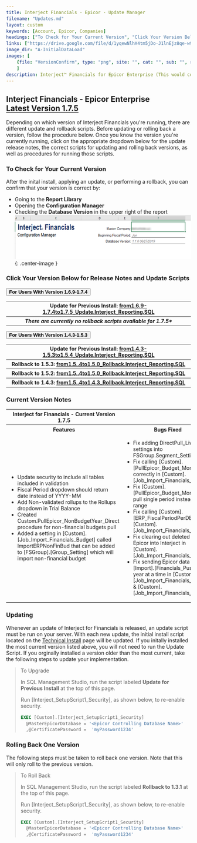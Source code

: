 ```yaml
---
title: Interject Financials - Epicor - Update Manager
filename: "Updates.md"
layout: custom
keywords: [Account, Epicor, Companies]
headings: ["To Check for Your Current Version", "Click Your Version Below for Release Notes and Update Scripts", "Current Version Notes", "Updating", "Rolling Back One Version"]
links: ["https://drive.google.com/file/d/1yqewNlhX4tm5jDo-J1lnEjz8qe-w9gqO/view?usp=sharing", "https://drive.google.com/file/d/1b6VJploEafuftn9UP9Mqdt4F7ywbsqju/view?usp=sharing", "https://drive.google.com/file/d/1jcotjzfZnS9Pn7lR2BguVpzhfoSYzBGa/view?usp=sharing", "https://drive.google.com/file/d/1Ol_mK9cseyhOwuzZ45FQiIuJAA75ETNt/view?usp=sharing", "https://drive.google.com/file/d/1QE_3izgZQwMjCFgWubGv0C5wKAgiTAUV/view?usp=sharing", "https://drive.google.com/file/d/18nGnIljPN9mgxxUaQRGMj5G7t1MBiUtH/view?usp=sharing", "https://docs.gointerject.com/bApps/bFinancials/Technical-Install.html"]
image_dir: "A-InitialDataLoad"
images: [
	{file: "VersionConfirm", type: "png", site: "", cat: "", sub: "", report: "", ribbon: "", config: ""}
	]
description: Interject™ Financials for Epicor Enterprise (This would cover topics that are specific to integration with Epicor Enterprise, and would potentially be different for each ERP)
---
```


<h2>Interject Financials - Epicor Enterprise<br>
<a href="https://drive.google.com/file/d/1yqewNlhX4tm5jDo-J1lnEjz8qe-w9gqO/view?usp=sharing">Latest Version 1.7.5</a></h2>

Depending on which version of Interject Financials you're running, there are different update and rollback scripts. Before updating or rolling back a version, follow the procedure below. Once you know the version you're currently running, click on the appropriate dropdown below for the update release notes, the correct scripts for updating and rolling back versions, as well as procedures for running those scripts.

### To Check for Your Current Version

After the inital install, applying an update, or performing a rollback, you can confirm that your version is correct by:

- Going to the **Report Library**
- Opening the **Configuration Manager**
- Checking the **Database Version** in the upper right of the report
  <br>
  ![Database Version](/images/A-InitialDataLoad/VersionConfirm.png){: .center-image }

### Click Your Version Below for Release Notes and Update Scripts

<button class="collapsible"><strong>For Users With Version 1.6.9-1.7.4</strong></button>

<div markdown="1" class="panel">
<table> 
    <tr>
        <th><span style="font-weight:bold">Update for Previous Install:</span> <a href="https://drive.google.com/file/d/1b6VJploEafuftn9UP9Mqdt4F7ywbsqju/view?usp=sharing">from1.6.9-1.7.4to1.7.5_Update.Interject_Reporting.SQL</a></th>
    </tr>  
    <tr>
        <th><i>There are currently no rollback scripts available for 1.7.5*</i></th>
    </tr>
</table>
</div>

<button class="collapsible"><strong>For Users With Version 1.4.3-1.5.3</strong></button>

<div markdown="1" class="panel">
<table> 
    <tr>
        <th><span style="font-weight:bold">Update for Previous Install:</span> <a href="https://drive.google.com/file/d/1jcotjzfZnS9Pn7lR2BguVpzhfoSYzBGa/view?usp=sharing">from1.4.3-1.5.3to1.5.4_Update.Interject_Reporting.SQL</a></th>
    </tr>  
     <tr>
        <th><span style="font-weight:bold">Rollback to 1.5.3:</span> <a href="https://drive.google.com/file/d/1Ol_mK9cseyhOwuzZ45FQiIuJAA75ETNt/view?usp=sharing">from1.5..4to1.5.0_Rollback.Interject_Reporting.SQL</a></th>
    </tr>  
     <tr>
        <th><span style="font-weight:bold">Rollback to 1.5.2:</span> <a href="https://drive.google.com/file/d/1QE_3izgZQwMjCFgWubGv0C5wKAgiTAUV/view?usp=sharing">from1.5..4to1.5.0_Rollback.Interject_Reporting.SQL</a></th>
    </tr>
     <tr>
        <th><span style="font-weight:bold">Rollback to 1.4.3:</span> <a href="https://drive.google.com/file/d/18nGnIljPN9mgxxUaQRGMj5G7t1MBiUtH/view?usp=sharing">from1.5..4to1.4.3_Rollback.Interject_Reporting.SQL</a></th>
    </tr> 
</table>

</div>

### Current Version Notes

<table>
    <tr>
    <th><span style="font-weight:bold">Interject for Financials - Current Version 1.7.5 </span></th>
    </tr>
        <tr>
        <th><span style="font-weight:bold">Features</span></th>
        <th><span style="font-weight:bold">Bugs Fixed</span></th>
        </tr>
        <tr>
            <td>
                <ul>
                    <li>Update security to include all tables included in validation</li>
                    <li>Fiscal Period dropdown should return date instead of YYYY-MM</li>
                    <li>Add Non-validated rollups to the Rollups dropdown in Trial Balance</li>
                    <li>Created Custom.PullEpicor_NonBudgetYear_Direct procedure for non-financial budgets pull</li>
                    <li>Added a setting in [Custom].[Job_Import_Financials_Budget] called ImportERPNonFinBud that can be added to [FSGroup].[Group_Setting] which will import non-financial budget</li>
                </ul>     
            </td>
            <td>
                <ul> 
                    <li>Fix adding DirectPull_Live settings into FSGroup.Segment_Setting</li>
                    <li>Fix calling [Custom].[PullEpicor_Budget_Month] correctly in [Custom].[Job_Import_Financials_Budget]</li>
                    <li>Fix [Custom].[PullEpicor_Budget_Month] to pull single period instead of range</li>
                    <li>Fix calling  [Custom].[ERP_FiscalPeriodPerDB] in [Custom].[Job_Import_Financials_Budget]</li>
                    <li>Fix clearing out deleted data in Epicor into Interject in [Custom].[Job_Import_Financials_Budget]</li>
                    <li>Fix sending Epicor data to the [Import].[Financials_Push] one year at a time in [Custom].[Job_Import_Financials_Budget] & [Custom].[Job_Import_Financials_Actual]</li>
                </ul>
            </td>
        </tr>
</table>

### Updating

Whenever an update of Interject for Financials is released, an update script must be run on your server. With each new update, the initial install script located on the [Technical Install](https://docs.gointerject.com/bApps/bFinancials/Technical-Install.html) page will be updated. If you initally installed the most current version listed above, you will not need to run the Update Script. If you orginally installed a version older than the most current, take the following steps to update your implementation.

> To Upgrade
>
> In SQL Management Studio, run the script labeled **Update for Previous Install** at the top of this page.
>
> Run \[Interject_SetupScript1_Security\], as shown below, to re-enable security.
>
> ```SQL
> EXEC [Custom].[Interject_SetupScript1_Security]
> 	@MasterEpicorDatabase = '<Epicor Controlling Database Name>'
> 	,@CertificatePassword =  'myPassword1234'
> ```

### Rolling Back One Version

The following steps must be taken to roll back one version. Note that this will only roll to the previous version.

> To Roll Back
>
> In SQL Management Studio, run the script labeled **Rollback to 1.3.1** at the top of this page.
>
> Run \[Interject_SetupScript1_Security\], as shown below, to re-enable security.
>
> ```SQL
> EXEC [Custom].[Interject_SetupScript1_Security]
> 	@MasterEpicorDatabase = '<Epicor Controlling Database Name>'
> 	,@CertificatePassword =  'myPassword1234'
> ```
